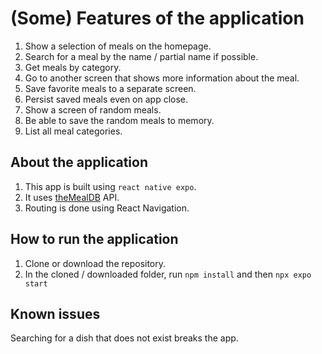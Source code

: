 # (Some) Features of the application

1. Show a selection of meals on the homepage.
2. Search for a meal by the name / partial name if possible.
3. Get meals by category.
4. Go to another screen that shows more information about the meal.
5. Save favorite meals to a separate screen.
6. Persist saved meals even on app close.
7. Show a screen of random meals.
8. Be able to save the random meals to memory.
9. List all meal categories.

## About the application

1. This app is built using `react native expo`.
2. It uses [theMealDB](https://themealdb.com) API.
3. Routing is done using React Navigation.

## How to run the application

1. Clone or download the repository.
2. In the cloned / downloaded folder, run `npm install` and then `npx expo start`

## Known issues

Searching for a dish that does not exist breaks the app.
